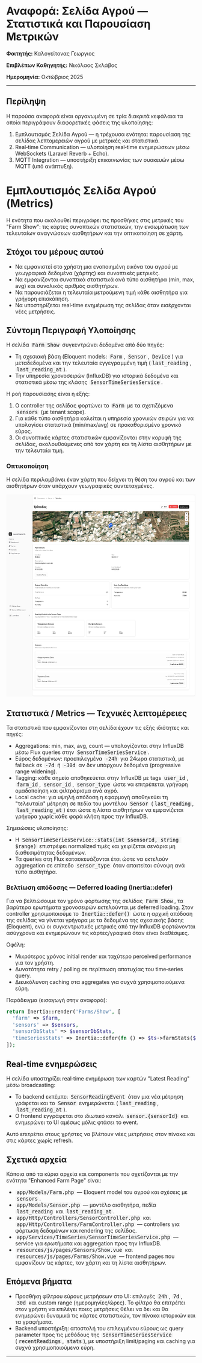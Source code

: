 # Αναφορά: Σελίδα Αγρού — Στατιστικά και Παρουσίαση Μετρικών

**Φοιτητής:** Καλογείτονας Γεωργιος

**Επιβλέπων Καθηγητής:** Νικόλαος Σκλάβος

**Ημερομηνία:** Οκτώβριος 2025

---

## Περίληψη



Η παρούσα αναφορά είναι οργανωμένη σε τρία διακριτά κεφάλαια  τα οποία περιγράφουν διαφορετικές φάσεις της υλοποίησης:

1. Εμπλουτισμός Σελίδα Αγρού — η τρέχουσα ενότητα: παρουσίαση της σελίδας λεπτομερειών αγρού με μετρικές και στατιστικά.
2. Real‑time Communication — υλοποίηση real‑time ενημερώσεων μέσω WebSockets (Laravel Reverb + Echo).
3. MQTT Integration — υποστήριξη επικοινωνίας των συσκευών μέσω MQTT (υπό ανάπτυξη).


# Εμπλουτισμός Σελίδα Αγρού (Metrics)

Η ενότητα που ακολουθεί περιγράφει τις προσθήκες στις μετρικές του "Farm Show": τις κάρτες συνοπτικών στατιστικών, την ενσωμάτωση των τελευταίων αναγνώσεων αισθητήρων και την οπτικοποίηση σε χάρτη.

## Στόχοι του μέρους αυτού

- Να εμφανιστεί στο χρήστη μια ενοποιημένη εικόνα του αγρού με γεωγραφικά δεδομένα (χάρτης) και συνοπτικές μετρικές.
- Να εμφανίζονται συνοπτικά στατιστικά ανά τύπο αισθητήρα (min, max, avg) και συνολικός αριθμός αισθητήρων.
- Να παρουσιάζεται η τελευταία μετρούμενη τιμή κάθε αισθητήρα για γρήγορη επισκόπηση.
- Να υποστηρίζεται real‑time ενημέρωση της σελίδας όταν εισέρχονται νέες μετρήσεις.

## Σύντομη Περιγραφή Υλοποίησης

Η σελίδα `Farm Show` συγκεντρώνει δεδομένα από δύο πηγές:

- Τη σχεσιακή βάση (Eloquent models: `Farm`, `Sensor`, `Device`) για μεταδεδομένα και την τελευταία εγγεγραμμένη τιμή (`last_reading`, `last_reading_at`).
- Την υπηρεσία χρονοσειρών (InfluxDB) για ιστορικά δεδομένα και στατιστικά μέσω της κλάσης `SensorTimeSeriesService`.

Η ροή παρουσίασης είναι η εξής:

1. Ο controller της σελίδας φορτώνει το `Farm` με τα σχετιζόμενα `sensors` (με tenant scope).
2. Για κάθε τύπο αισθητήρα καλείται η υπηρεσία χρονικών σειρών για να υπολογίσει στατιστικά (min/max/avg) σε προκαθορισμένο χρονικό εύρος.
3. Οι συνοπτικές κάρτες στατιστικών εμφανίζονται στην κορυφή της σελίδας, ακολουθούμενες από τον χάρτη και τη λίστα αισθητήρων με την τελευταία τιμή.

### Οπτικοποίηση

Η σελίδα περιλαμβάνει έναν χάρτη  που δείχνει τη θέση του αγρού και των αισθητήρων όταν υπάρχουν γεωγραφικές συντεταγμένες.

![Farm metrics](/docs/images/farm_page_with_metrics.png)

## Στατιστικά / Metrics — Τεχνικές λεπτομέρειες

Τα στατιστικά που εμφανίζονται στη σελίδα έχουν τις εξής ιδιότητες και πηγές:

- Aggregations: min, max, avg, count — υπολογίζονται στην InfluxDB μέσω Flux queries στην `SensorTimeSeriesService`.
- Εύρος δεδομένων: προεπιλεγμένα `-24h` για 24ωρα στατιστικά, με fallback σε `-7d` ή `-30d` αν δεν υπάρχουν δεδομένα (progressive range widening).
- Tagging: κάθε σημείο αποθηκεύεται στην InfluxDB με tags `user_id`, `farm_id`, `sensor_id`, `sensor_type` ώστε να επιτρέπεται γρήγορη ομαδοποίηση και φιλτράρισμα ανά αγρό.
- Local cache: για υψηλή απόδοση η εφαρμογή αποθηκεύει τη "τελευταία" μέτρηση σε πεδία του μοντέλου `Sensor` (`last_reading`, `last_reading_at`) έτσι ώστε η λίστα αισθητήρων να εμφανίζεται γρήγορα χωρίς κάθε φορά κλήση προς την InfluxDB.

Σημειώσεις υλοποίησης:

- Η `SensorTimeSeriesService::stats(int $sensorId, string $range)` επιστρέφει normalized τιμές και χειρίζεται σενάρια μη διαθεσιμότητας δεδομένων.
- Τα queries στη Flux κατασκευάζονται έτσι ώστε να εκτελούν aggregation σε επίπεδο `sensor_type` όταν απαιτείται σύνοψη ανά τύπο αισθητήρα.

### Βελτίωση απόδοσης — Deferred loading (Inertia::defer)

Για να βελτιώσουμε τον χρόνο φόρτωσης της σελίδας `Farm Show`, τα βαρύτερα ερωτήματα χρονοσειρών εκτελούνται με deferred loading. Στον controller χρησιμοποιούμε το `Inertia::defer()` ώστε η αρχική απόδοση της σελίδας να γίνεται γρήγορα με τα δεδομένα της σχεσιακής βάσης (Eloquent), ενώ οι συγκεντρωτικές μετρικές από την InfluxDB φορτώνονται ασύγχρονα και ενημερώνουν τις κάρτες/γραφικά όταν είναι διαθέσιμες.

Οφέλη:

- Μικρότερος χρόνος initial render και ταχύτερο perceived performance για τον χρήστη.
- Δυνατότητα retry / polling σε περίπτωση αποτυχίας του time‑series query.
- Διευκόλυνση caching στα aggregates για συχνά χρησιμοποιούμενα εύρη.

Παράδειγμα (εισαγωγή στην αναφορά):

```php
return Inertia::render('Farms/Show', [
  'farm' => $farm,
  'sensors' => $sensors,
  'sensorDbStats' => $sensorDbStats,
  'timeSeriesStats' => Inertia::defer(fn () => $ts->farmStats($farm, '-24h')),
]);
```



## Real‑time ενημερώσεις

Η σελίδα υποστηρίζει real‑time ενημέρωση των καρτών "Latest Reading" μέσω broadcasting:

- Το backend εκπέμπει `SensorReadingEvent` όταν μια νέα μέτρηση γράφεται και το `Sensor` ενημερώνεται (`last_reading`, `last_reading_at`).
- Ο frontend εγγράφεται στο ιδιωτικό κανάλι `sensor.{sensorId}` και ενημερώνει το UI αμέσως μόλις φτάσει το event.

Αυτό επιτρέπει στους χρήστες να βλέπουν νέες μετρήσεις στον πίνακα και στις κάρτες χωρίς refresh.


## Σχετικά αρχεία

Κάποια από τα κύρια αρχεία και components που σχετίζονται με την ενότητα "Enhanced Farm Page" είναι:

- `app/Models/Farm.php` — Eloquent model του αγρού και σχέσεις με `sensors`.
- `app/Models/Sensor.php` — μοντέλο αισθητήρα, πεδία `last_reading` και `last_reading_at`.
- `app/Http/Controllers/SensorController.php` και `app/Http/Controllers/FarmController.php` — controllers για φόρτωση δεδομένων και rendering της σελίδας.
- `app/Services/TimeSeries/SensorTimeSeriesService.php` — service για ερωτήματα και aggregation προς την InfluxDB.
- `resources/js/pages/Sensors/Show.vue` και `resources/js/pages/Farms/Show.vue` — frontend pages που εμφανίζουν τις κάρτες, τον χάρτη και τη λίστα αισθητήρων.

## Επόμενα βήματα

- Προσθήκη φίλτρου εύρους μετρήσεων στο UI: επιλογές `24h`, `7d`, `30d` και custom range (ημερομηνίες/ώρες). Το φίλτρο θα επιτρέπει στον χρήστη να επιλέγει ποιες μετρήσεις θέλει να δει και θα ενημερώνει δυναμικά τις κάρτες στατιστικών, τον πίνακα ιστορικών και τα γραφήματα.
- Backend υποστήριξη: αποστολή του επιλεγμένου εύρους ως query parameter προς τις μεθόδους της `SensorTimeSeriesService` (`recentReadings`, `stats`), με υποστήριξη limit/paging και caching για συχνά χρησιμοποιούμενα εύρη.


---

<!-- Dark inline code styling for this document -->
<style>
/* Dark backdrop for inline code in this document */
code, kbd, samp {
  background-color: #f5f5f5; /* light gray, similar to default code background */
  color:rgb(12, 13, 14) !important;
  padding: 0 .25rem;
  border-radius: .375rem;
  font-family: ui-monospace, SFMono-Regular, Menlo, Monaco, "Roboto Mono", "Lucida Console", monospace;
  font-size: .95em;
}

/* Keep block code blocks unchanged */
pre code {
  background: transparent;
  padding: 0;
  border-radius: 0;
}
</style>
